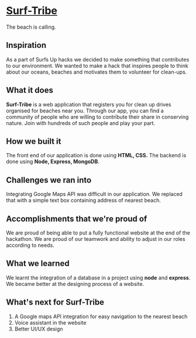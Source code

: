 # [Surf-Tribe](https://surf-tribe.herokuapp.com/)
The beach is calling.

## Inspiration
As a part of Surfs Up hacks we decided to make something that contributes to our environment. We wanted to make a hack that inspires people to think about our oceans, beaches and motivates them to volunteer for clean-ups.

## What it does
**Surf-Tribe** is a web application that registers you for clean up drives organised for beaches near you. Through our app, you can find a community of people who are willing to contribute their share in conserving nature. Join with hundreds of such people and play your part.

## How we built it
The front end of our application is done using __HTML, CSS.__ The backend is done using __Node, Express, MongoDB__.

## Challenges we ran into
Integrating Google Maps API was difficult in our application. We replaced that with a simple text box containing address of nearest beach. 

## Accomplishments that we're proud of
We are proud of being able to put a fully functional website at the end of the hackathon. We are proud of our teamwork and ability to adjust in our roles according to needs.

## What we learned
We learnt the integration of a database in a project using __node__ and __express__. We became better at the designing process of a website.

## What's next for Surf-Tribe
1. A Google maps API integration for easy navigation to the nearest beach
2. Voice assistant in the website
3. Better UI/UX design

